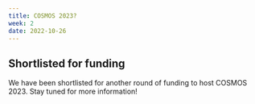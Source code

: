 ```yaml
---
title: COSMOS 2023?
week: 2
date: 2022-10-26
---
```


## Shortlisted for funding

We have been shortlisted for another round of funding to host COSMOS 2023. Stay tuned for more information!